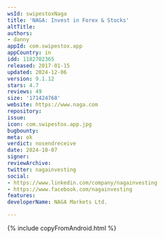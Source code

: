 ```yaml
---
wsId: swipestoxNaga
title: 'NAGA: Invest in Forex & Stocks'
altTitle: 
authors:
- danny
appId: com.swipestox.app
appCountry: in
idd: 1182702365
released: 2017-01-15
updated: 2024-12-06
version: 9.1.12
stars: 4.7
reviews: 49
size: '171424768'
website: https://www.naga.com
repository: 
issue: 
icon: com.swipestox.app.jpg
bugbounty: 
meta: ok
verdict: nosendreceive
date: 2024-10-07
signer: 
reviewArchive: 
twitter: nagainvesting
social:
- https://www.linkedin.com/company/nagainvesting
- https://www.facebook.com/nagainvesting
features: 
developerName: NAGA Markets Ltd.

---
```


{% include copyFromAndroid.html %}
